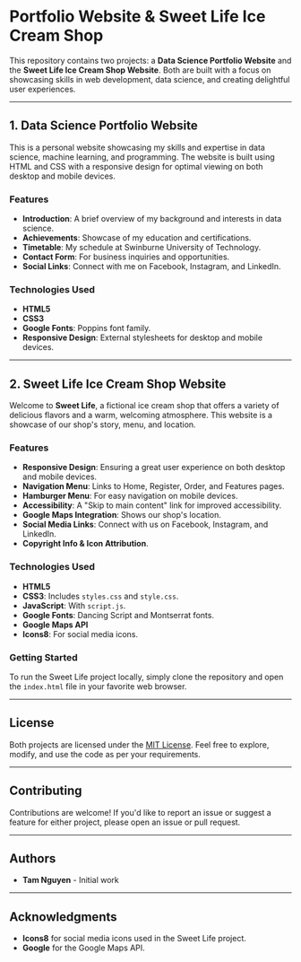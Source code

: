 # Portfolio Website & Sweet Life Ice Cream Shop

This repository contains two projects: a **Data Science Portfolio Website** and the **Sweet Life Ice Cream Shop Website**. Both are built with a focus on showcasing skills in web development, data science, and creating delightful user experiences.

---

## 1. Data Science Portfolio Website

This is a personal website showcasing my skills and expertise in data science, machine learning, and programming. The website is built using HTML and CSS with a responsive design for optimal viewing on both desktop and mobile devices.

### Features

- **Introduction**: A brief overview of my background and interests in data science.
- **Achievements**: Showcase of my education and certifications.
- **Timetable**: My schedule at Swinburne University of Technology.
- **Contact Form**: For business inquiries and opportunities.
- **Social Links**: Connect with me on Facebook, Instagram, and LinkedIn.

### Technologies Used

- **HTML5**
- **CSS3**
- **Google Fonts**: Poppins font family.
- **Responsive Design**: External stylesheets for desktop and mobile devices.

---

## 2. Sweet Life Ice Cream Shop Website

Welcome to **Sweet Life**, a fictional ice cream shop that offers a variety of delicious flavors and a warm, welcoming atmosphere. This website is a showcase of our shop's story, menu, and location.

### Features

- **Responsive Design**: Ensuring a great user experience on both desktop and mobile devices.
- **Navigation Menu**: Links to Home, Register, Order, and Features pages.
- **Hamburger Menu**: For easy navigation on mobile devices.
- **Accessibility**: A "Skip to main content" link for improved accessibility.
- **Google Maps Integration**: Shows our shop's location.
- **Social Media Links**: Connect with us on Facebook, Instagram, and LinkedIn.
- **Copyright Info & Icon Attribution**.

### Technologies Used

- **HTML5**
- **CSS3**: Includes `styles.css` and `style.css`.
- **JavaScript**: With `script.js`.
- **Google Fonts**: Dancing Script and Montserrat fonts.
- **Google Maps API**
- **Icons8**: For social media icons.

### Getting Started

To run the Sweet Life project locally, simply clone the repository and open the `index.html` file in your favorite web browser.

---

## License

Both projects are licensed under the [MIT License](LICENSE). Feel free to explore, modify, and use the code as per your requirements.

---

## Contributing

Contributions are welcome! If you'd like to report an issue or suggest a feature for either project, please open an issue or pull request.

---

## Authors

- **Tam Nguyen** - Initial work

---

## Acknowledgments

- **Icons8** for social media icons used in the Sweet Life project.
- **Google** for the Google Maps API.
